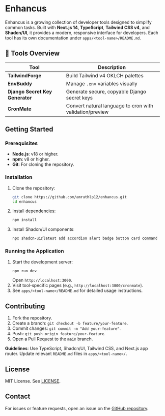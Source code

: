 # Enhancus

Enhancus is a growing collection of developer tools designed to simplify common tasks. Built with **Next.js 14**, **TypeScript**, **Tailwind CSS v4**, and **Shadcn/UI**, it provides a modern, responsive interface for developers. Each tool has its own documentation under `apps/<tool-name>/README.md`.

## 🔧 Tools Overview

| Tool                    | Description                                              |
|-------------------------|----------------------------------------------------------|
| **TailwindForge**       | Build Tailwind v4 OKLCH palettes                         |
| **EnvBuddy**            | Manage `.env` variables visually                         |
| **Django Secret Key Generator** | Generate secure, copyable Django secret keys       |
| **CronMate**            | Convert natural language to cron with validation/preview  |

## Getting Started

### Prerequisites
- **Node.js**: v18 or higher.
- **npm**: v8 or higher.
- **Git**: For cloning the repository.

### Installation
1. Clone the repository:
   ```bash
   git clone https://github.com/amruthlp12/enhancus.git
   cd enhancus
   ```
2. Install dependencies:
   ```bash
   npm install
   ```
3. Install Shadcn/UI components:
   ```bash
   npx shadcn-ui@latest add accordion alert badge button card command dialog dropdown-menu input label popover separator slider switch table textarea tabs select
   ```

### Running the Application
1. Start the development server:
   ```bash
   npm run dev
   ```
   Open `http://localhost:3000`.
2. Visit tool-specific pages (e.g., `http://localhost:3000/cronmate`).
3. See `apps/<tool-name>/README.md` for detailed usage instructions.

## Contributing
1. Fork the repository.
2. Create a branch: `git checkout -b feature/your-feature`.
3. Commit changes: `git commit -m "Add your-feature"`.
4. Push: `git push origin feature/your-feature`.
5. Open a Pull Request to the `main` branch.

**Guidelines**: Use TypeScript, Shadcn/UI, Tailwind CSS, and Next.js app router. Update relevant `README.md` files in `apps/<tool-name>/`.

## License
MIT License. See [LICENSE](LICENSE).

## Contact
For issues or feature requests, open an issue on the [GitHub repository](https://github.com/amruthlp12/enhancus/issues).